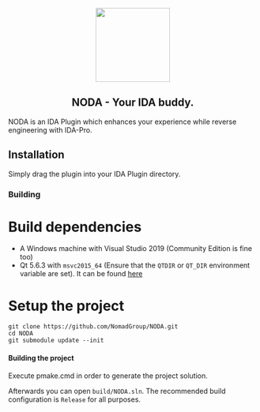 <p align="center"><img src="https://i.imgur.com/pwlmRZx.png" width="150" height="150"></p>
<h2 align="center"><b>NODA - Your IDA buddy.</b></h2>
NODA is an IDA Plugin which enhances your experience while reverse engineering with IDA-Pro.

## Installation

Simply drag the plugin into your IDA Plugin directory.

### Building

# Build dependencies

* A Windows machine with Visual Studio 2019 (Community Edition is fine too)
* Qt 5.6.3 with `msvc2015_64` (Ensure that the `QTDIR` or `QT_DIR` environment variable are set). It can be found [here](https://download.qt.io/new_archive/qt/5.6/5.6.3/)

# Setup the project

```
git clone https://github.com/NomadGroup/NODA.git
cd NODA
git submodule update --init
```
#### Building the project

Execute pmake.cmd in order to generate the project solution. 

Afterwards you can open `build/NODA.sln`. The recommended build configuration is `Release` for all purposes.
